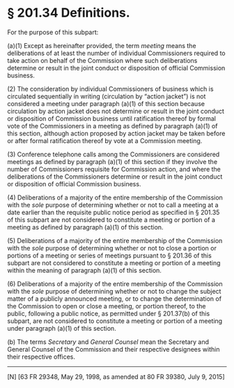 # § 201.34   Definitions.

For the purpose of this subpart: 


(a)(1) Except as hereinafter provided, the term *meeting* means the deliberations of at least the number of individual Commissioners required to take action on behalf of the Commission where such deliberations determine or result in the joint conduct or disposition of official Commission business. 


(2) The consideration by individual Commissioners of business which is circulated sequentially in writing (circulation by “action jacket”) is not considered a meeting under paragraph (a)(1) of this section because circulation by action jacket does not determine or result in the joint conduct or disposition of Commission business until ratification thereof by formal vote of the Commissioners in a meeting as defined by paragraph (a)(1) of this section, although action proposed by action jacket may be taken before or after formal ratification thereof by vote at a Commission meeting. 


(3) Conference telephone calls among the Commissioners are considered meetings as defined by paragraph (a)(1) of this section if they involve the number of Commissioners requisite for Commission action, and where the deliberations of the Commissioners determine or result in the joint conduct or disposition of official Commission business.


(4) Deliberations of a majority of the entire membership of the Commission with the *sole* purpose of determining whether or not to call a meeting at a date earlier than the requisite public notice period as specified in § 201.35 of this subpart are not considered to constitute a meeting or portion of a meeting as defined by paragraph (a)(1) of this section. 


(5) Deliberations of a majority of the entire membership of the Commission with the *sole* purpose of determining whether or not to close a portion or portions of a meeting or series of meetings pursuant to § 201.36 of this subpart are not considered to constitute a meeting or portion of a meeting within the meaning of paragraph (a)(1) of this section. 


(6) Deliberations of a majority of the entire membership of the Commission with the *sole* purpose of determining whether or not to change the subject matter of a publicly announced meeting, or to change the determination of the Commission to open or close a meeting, or portion thereof, to the public, following a public notice, as permitted under § 201.37(b) of this subpart, are not considered to constitute a meeting or portion of a meeting under paragraph (a)(1) of this section. 


(b) The terms *Secretary* and *General Counsel* mean the Secretary and General Counsel of the Commission and their respective designees within their respective offices. 



---

[N] [63 FR 29348, May 29, 1998, as amended at 80 FR 39380, July 9, 2015]





